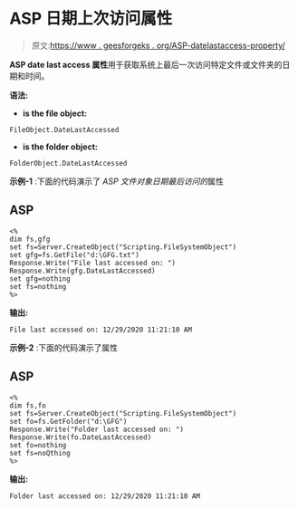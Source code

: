 # ASP 日期上次访问属性

> 原文:[https://www . geesforgeks . org/ASP-datelastaccess-property/](https://www.geeksforgeeks.org/asp-datelastaccessed-property/)

**ASP date last access 属性**用于获取系统上最后一次访问特定文件或文件夹的日期和时间。

**语法:**

*   **is the file object:**

```
FileObject.DateLastAccessed
```

*   **is the folder object:**

```
FolderObject.DateLastAccessed
```

**示例-1** :下面的代码演示了 *ASP 文件对象日期最后访问的*属性

## ASP

```
<%
dim fs,gfg
set fs=Server.CreateObject("Scripting.FileSystemObject")
set gfg=fs.GetFile("d:\GFG.txt")
Response.Write("File last accessed on: ")
Response.Write(gfg.DateLastAccessed)
set gfg=nothing
set fs=nothing
%>
```

**输出:**

```
File last accessed on: 12/29/2020 11:21:10 AM
```

**示例-2** :下面的代码演示了属性

## ASP

```
<%
dim fs,fo
set fs=Server.CreateObject("Scripting.FileSystemObject")
set fo=fs.GetFolder("d:\GFG")
Response.Write("Folder last accessed on: ")
Response.Write(fo.DateLastAccessed)
set fo=nothing
set fs=noQthing
%>
```

**输出:**

```
Folder last accessed on: 12/29/2020 11:21:10 AM
```
